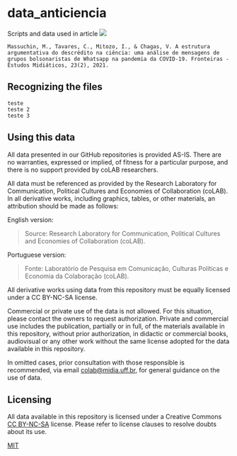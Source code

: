 # data_anticiencia

Scripts and data used in article ![](https://img.shields.io/badge/doi-10.4013%2Ffem.2021.232.11-ffb351)

```
Massuchin, M., Tavares, C., Mitozo, I., & Chagas, V. A estrutura argumentativa do descrédito na ciência: uma análise de mensagens de grupos bolsonaristas de Whatsapp na pandemia da COVID-19. Fronteiras - Estudos Midiáticos, 23(2), 2021.
```


## Recognizing the files

```tree
teste
teste 2
teste 3
```

## Using this data

All data presented in our GitHub repositories is provided AS-IS. There are no warranties, expressed or implied, of fitness for a particular purpose, and there is no support provided by coLAB researchers.

All data must be referenced as provided by the Research Laboratory for Communication, Political Cultures and Economies of Collaboration (coLAB). In all derivative works, including graphics, tables, or other materials, an attribution should be made as follows:

English version:
> Source: Research Laboratory for Communication, Political Cultures and Economies of Collaboration (coLAB).

Portuguese version:
> Fonte: Laboratório de Pesquisa em Comunicação, Culturas Políticas e Economia da Colaboração (coLAB).

All derivative works using data from this repository must be equally licensed under a CC BY-NC-SA license.

Commercial or private use of the data is not allowed. For this situation, please contact the owners to request authorization. Private and commercial use includes the publication, partially or in full, of the materials available in this repository, without prior authorization, in didactic or commercial books, audiovisual or any other work without the same license adopted for the data available in this repository.

In omitted cases, prior consultation with those responsible is recommended, via email [colab@midia.uff.br](http://mailto:colab@midia.uff.br), for general guidance on the use of data.

## Licensing

All data available in this repository is licensed under a Creative Commons [CC BY-NC-SA](https://creativecommons.org/licenses/by-nc-sa/3.0/) license. Please refer to license clauses to resolve doubts about its use.

[MIT](https://choosealicense.com/licenses/mit/)
